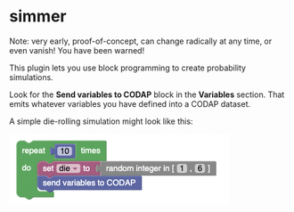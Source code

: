 # simmer

Note: very early, proof-of-concept, 
can change radically at any time, or even vanish! 
You have been warned!

This plugin lets you use block programming to create probability simulations. 

Look for the **Send variables to CODAP** block in the **Variables** section. 
That emits whatever variables you have defined into a CODAP dataset. 

A simple die-rolling simulation might look like this:

![sample blocks](art/simple-example.png)
